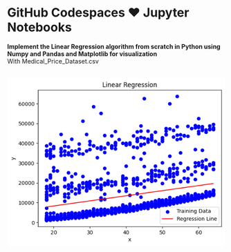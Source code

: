 # GitHub Codespaces ♥️ Jupyter Notebooks
**Implement the Linear Regression algorithm from scratch in Python using Numpy and Pandas and Matplotlib for visualization**
<br>
With Medical_Price_Dataset.csv <br>
<br>

![plot](./data/download.png)
